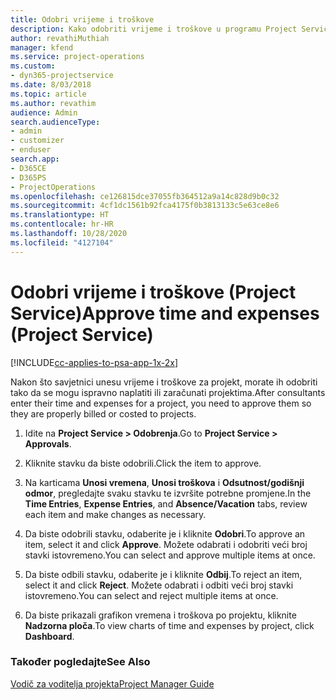 ```yaml
---
title: Odobri vrijeme i troškove
description: Kako odobriti vrijeme i troškove u programu Project Service
author: revathiMuthiah
manager: kfend
ms.service: project-operations
ms.custom:
- dyn365-projectservice
ms.date: 8/03/2018
ms.topic: article
ms.author: revathim
audience: Admin
search.audienceType:
- admin
- customizer
- enduser
search.app:
- D365CE
- D365PS
- ProjectOperations
ms.openlocfilehash: ce126815dce37055fb364512a9a14c828d9b0c32
ms.sourcegitcommit: 4cf1dc1561b92fca4175f0b3813133c5e63ce8e6
ms.translationtype: HT
ms.contentlocale: hr-HR
ms.lasthandoff: 10/28/2020
ms.locfileid: "4127104"
---
```

# <a name="approve-time-and-expenses-project-service"></a><span data-ttu-id="c1d6a-103">Odobri vrijeme i troškove (Project Service)</span><span class="sxs-lookup"><span data-stu-id="c1d6a-103">Approve time and expenses (Project Service)</span></span>

[!INCLUDE[cc-applies-to-psa-app-1x-2x](../includes/cc-applies-to-psa-app-1x-2x.md)]

<span data-ttu-id="c1d6a-104">Nakon što savjetnici unesu vrijeme i troškove za projekt, morate ih odobriti tako da se mogu ispravno naplatiti ili zaračunati projektima.</span><span class="sxs-lookup"><span data-stu-id="c1d6a-104">After consultants enter their time and expenses for a project, you need to approve them so they are properly billed or costed to projects.</span></span>  
  
1.  <span data-ttu-id="c1d6a-105">Idite na **Project Service > Odobrenja**.</span><span class="sxs-lookup"><span data-stu-id="c1d6a-105">Go to **Project Service > Approvals**.</span></span>  
  
2.  <span data-ttu-id="c1d6a-106">Kliknite stavku da biste odobrili.</span><span class="sxs-lookup"><span data-stu-id="c1d6a-106">Click the item to approve.</span></span>  
  
3.  <span data-ttu-id="c1d6a-107">Na karticama **Unosi vremena**, **Unosi troškova** i **Odsutnost/godišnji odmor**, pregledajte svaku stavku te izvršite potrebne promjene.</span><span class="sxs-lookup"><span data-stu-id="c1d6a-107">In the **Time Entries**, **Expense Entries**, and **Absence/Vacation** tabs, review each item and make changes as necessary.</span></span>  
  
4.  <span data-ttu-id="c1d6a-108">Da biste odobrili stavku, odaberite je i kliknite **Odobri**.</span><span class="sxs-lookup"><span data-stu-id="c1d6a-108">To approve an item, select it and click **Approve**.</span></span> <span data-ttu-id="c1d6a-109">Možete odabrati i odobriti veći broj stavki istovremeno.</span><span class="sxs-lookup"><span data-stu-id="c1d6a-109">You can select and approve multiple items at once.</span></span>  
  
5.  <span data-ttu-id="c1d6a-110">Da biste odbili stavku, odaberite je i kliknite **Odbij**.</span><span class="sxs-lookup"><span data-stu-id="c1d6a-110">To reject an item, select it and click **Reject**.</span></span> <span data-ttu-id="c1d6a-111">Možete odabrati i odbiti veći broj stavki istovremeno.</span><span class="sxs-lookup"><span data-stu-id="c1d6a-111">You can select and reject multiple items at once.</span></span>  
  
6.  <span data-ttu-id="c1d6a-112">Da biste prikazali grafikon vremena i troškova po projektu, kliknite **Nadzorna ploča**.</span><span class="sxs-lookup"><span data-stu-id="c1d6a-112">To view charts of time and expenses by project, click **Dashboard**.</span></span>  
  
### <a name="see-also"></a><span data-ttu-id="c1d6a-113">Također pogledajte</span><span class="sxs-lookup"><span data-stu-id="c1d6a-113">See Also</span></span>  
 [<span data-ttu-id="c1d6a-114">Vodič za voditelja projekta</span><span class="sxs-lookup"><span data-stu-id="c1d6a-114">Project Manager Guide</span></span>](../psa/project-manager-guide.md)
